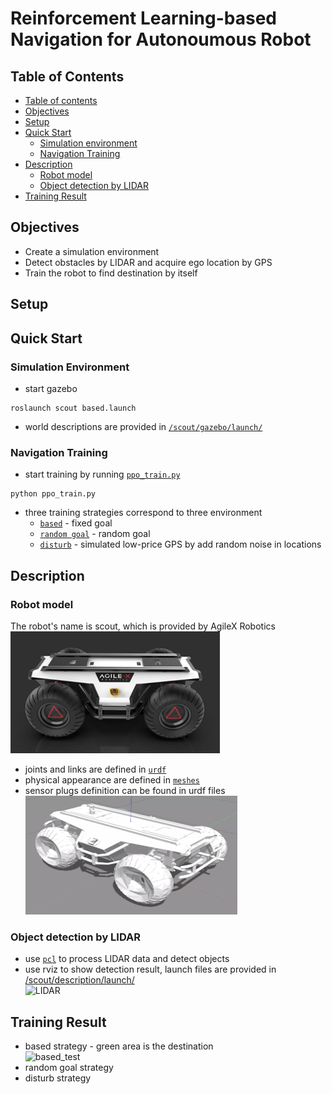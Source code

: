 # Reinforcement Learning-based Navigation for Autonoumous Robot

## Table of Contents  
- [Table of contents](#table-of-contents)  
- [Objectives](#objectives)  
- [Setup](#setup)  
- [Quick Start](#quick-start)  
   - [Simulation environment](#simulation-environment)  
   - [Navigation Training](#navigation-training)  
- [Description](#description)  
   - [Robot model](#robot-model)
   - [Object detection by LIDAR](#object-detection-by-LIDAR)  
- [Training Result](#training-result)

## Objectives  
- Create a simulation environment
- Detect obstacles by LIDAR and acquire ego location by GPS
- Train the robot to find destination by itself

## Setup  

## Quick Start
### Simulation Environment  
- start gazebo
```
roslaunch scout based.launch
```
- world descriptions are provided in [`/scout/gazebo/launch/`](/scout/gazebo/launch/)  

### Navigation Training
- start training by running [`ppo_train.py`](/scout/src/based/ppo_train.py)
```
python ppo_train.py
```
- three training strategies correspond to three environment  
   - [`based`](/scout/src/based/) - fixed goal  
   - [`random goal`](/scout/src/random_goal/) - random goal  
   - [`disturb`](/scout/src/disturb/) - simulated low-price GPS by add random noise in locations  

## Description
### Robot model
The robot's name is scout, which is provided by AgileX Robotics  
![real model](./img/scout_real.png)  
- joints and links are defined in [`urdf`](/scout/description/urdf/)
- physical appearance  are defined in [`meshes`](/scout/description/meshes/)
- sensor plugs definition can be found in urdf files  
![virtual_model](./img/scout_vir.png)  

### Object detection by LIDAR  
- use [`pcl`](./vlp_fir/) to process LIDAR data and detect objects  
- use rviz to show detection result, launch files are provided in [/scout/description/launch/](./scout/description/launch/)  
![LIDAR](./img/LIDAR.gif)  
   
## Training Result
- based strategy - green area is the destination  
![based_test](./img/based_dem.gif)  
- random goal strategy  
- disturb strategy  

